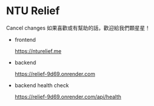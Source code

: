 # NTU Relief
Cancel changes
如果喜歡或有幫助的話，歡迎給我們顆星星！

+ frontend

  https://nturelief.me


+ backend

  https://relief-9d69.onrender.com


+ backend health check

  https://relief-9d69.onrender.com/api/health
